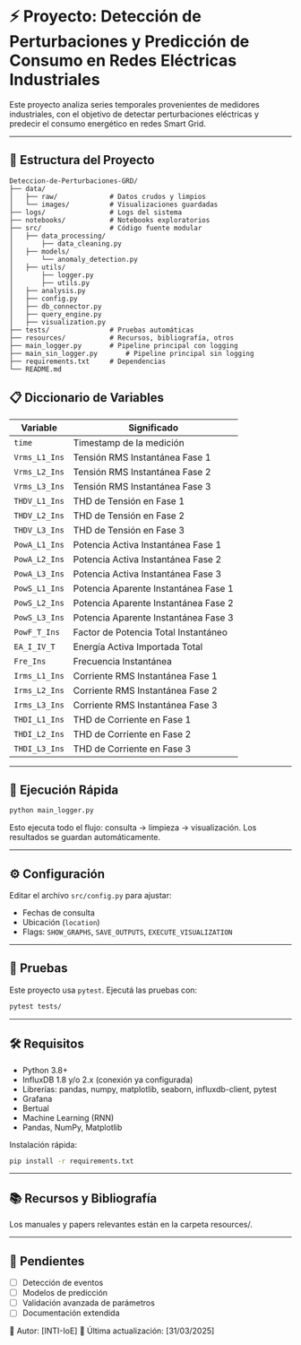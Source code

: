 # ⚡ Proyecto: Detección de Perturbaciones y Predicción de Consumo en Redes Eléctricas Industriales

Este proyecto analiza series temporales provenientes de medidores industriales, con el objetivo de detectar perturbaciones eléctricas y predecir el consumo energético en redes Smart Grid.

---

## 📁 Estructura del Proyecto

```
Deteccion-de-Perturbaciones-GRD/
├── data/
│   ├── raw/             # Datos crudos y limpios
│   └── images/          # Visualizaciones guardadas
├── logs/                # Logs del sistema
├── notebooks/           # Notebooks exploratorios
├── src/                 # Código fuente modular
│   ├── data_processing/             
│       ├── data_cleaning.py            
│   ├── models/         
│       └── anomaly_detection.py          
│   ├── utils/             
│       ├── logger.py         
│       ├── utils.py             
│   ├── analysis.py          
│   ├── config.py         
│   ├── db_connector.py         
│   ├── query_engine.py          
│   ├── visualization.py          
├── tests/               # Pruebas automáticas
├── resources/           # Recursos, bibliografía, otros
├── main_logger.py       # Pipeline principal con logging
├── main_sin_logger.py       # Pipeline principal sin logging
├── requirements.txt     # Dependencias
└── README.md
```

## 📋 Diccionario de Variables

| Variable         | Significado                               |
|------------------|-------------------------------------------|
| `time`           | Timestamp de la medición                  |
| `Vrms_L1_Ins`    | Tensión RMS Instantánea Fase 1            |
| `Vrms_L2_Ins`    | Tensión RMS Instantánea Fase 2            |
| `Vrms_L3_Ins`    | Tensión RMS Instantánea Fase 3            |
| `THDV_L1_Ins`    | THD de Tensión en Fase 1                  |
| `THDV_L2_Ins`    | THD de Tensión en Fase 2                  |
| `THDV_L3_Ins`    | THD de Tensión en Fase 3                  |
| `PowA_L1_Ins`    | Potencia Activa Instantánea Fase 1        |
| `PowA_L2_Ins`    | Potencia Activa Instantánea Fase 2        |
| `PowA_L3_Ins`    | Potencia Activa Instantánea Fase 3        |
| `PowS_L1_Ins`    | Potencia Aparente Instantánea Fase 1      |
| `PowS_L2_Ins`    | Potencia Aparente Instantánea Fase 2      |
| `PowS_L3_Ins`    | Potencia Aparente Instantánea Fase 3      |
| `PowF_T_Ins`     | Factor de Potencia Total Instantáneo      |
| `EA_I_IV_T`      | Energía Activa Importada Total            |
| `Fre_Ins`        | Frecuencia Instantánea                    |
| `Irms_L1_Ins`    | Corriente RMS Instantánea Fase 1          |
| `Irms_L2_Ins`    | Corriente RMS Instantánea Fase 2          |
| `Irms_L3_Ins`    | Corriente RMS Instantánea Fase 3          |
| `THDI_L1_Ins`    | THD de Corriente en Fase 1                |
| `THDI_L2_Ins`    | THD de Corriente en Fase 2                |
| `THDI_L3_Ins`    | THD de Corriente en Fase 3                |

---

## 🚀 Ejecución Rápida

```bash
python main_logger.py
```

Esto ejecuta todo el flujo: consulta → limpieza → visualización. Los resultados se guardan automáticamente.

---

## ⚙️ Configuración

Editar el archivo `src/config.py` para ajustar:
- Fechas de consulta
- Ubicación (`location`)
- Flags: `SHOW_GRAPHS`, `SAVE_OUTPUTS`, `EXECUTE_VISUALIZATION`

---

## 🧪 Pruebas

Este proyecto usa `pytest`. Ejecutá las pruebas con:

```bash
pytest tests/
```

---

## 🛠️ Requisitos

- Python 3.8+
- InfluxDB 1.8 y/o 2.x (conexión ya configurada)
- Librerías: pandas, numpy, matplotlib, seaborn, influxdb-client, pytest
- Grafana
- Bertual
- Machine Learning (RNN)
- Pandas, NumPy, Matplotlib

Instalación rápida:

```bash
pip install -r requirements.txt
```

---

## 📚 Recursos y Bibliografía
Los manuales y papers relevantes están en la carpeta resources/.

---

## 📌 Pendientes

- [ ] Detección de eventos
- [ ] Modelos de predicción
- [ ] Validación avanzada de parámetros
- [ ] Documentación extendida

📌 Autor: [INTI-IoE]
📅 Última actualización: [31/03/2025]